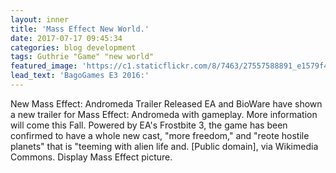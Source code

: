 ```yaml
---
layout: inner
title: 'Mass Effect New World.'
date: 2017-07-17 09:45:34
categories: blog development
tags: Guthrie "Game" "new world"
featured_image: 'https://c1.staticflickr.com/8/7463/27557588891_e1579f462b_b.jpg'
lead_text: 'BagoGames E3 2016:'
---
```


New Mass Effect: Andromeda Trailer Released EA and BioWare have shown a new trailer for Mass Effect: Andromeda with gameplay. More information will come this Fall. Powered by EA's Frostbite 3, the game has been confirmed to have a whole new cast, "more freedom," and "reote hostile planets" that is "teeming with alien life and. [Public domain], via Wikimedia Commons.
Display Mass Effect picture.
